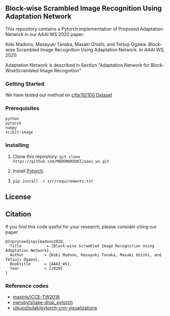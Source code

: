 ## Block-wise Scrambled Image Recognition Using Adaptation Network

This repository contains a Pytorch implementation of Proposed Adaptation Network in our AAAI WS 2020 paper:

Koki Madono, Masayuki Tanaka, Masaki Onishi, and Tetsuji Ogawa. Block-wise Scrambled Image Recognition Using Adaptation Network. In AAAI WS, 2020
<!-- [Arxiv] () -->

Adaptation Network is described in Section "Adaptation Network for Block-WiseScrambled Image Recognition"
<!-- <!-- Muhammed Kocabas, Salih Karagoz, Emre Akbas. MultiPoseNet: Fast Multi-Person Pose Estimation using Pose Residual Network. In ECCV, 2018. [Arxiv](https://arxiv.org/abs/1807.04067) - -->

### Getting Started
We have tested our method on [cifar10/100 Dataset](https://www.cs.toronto.edu/~kriz/cifar.html)

### Prerequisites
```
python
pytorch
numpy
scikit-image
```

### Installing

1. Clone this repository: 
`git clone https://github.com/MADONOKOUKI/aaai_ws.git`

2. Install [Pytorch](https://pytorch.org/).

3. ```pip install -r src/requirements.txt```

<!-- 4. To download COCO dataset train2017 and val2017 annotations run: `bash data/coco.sh`. (data size: ~240Mb)

## Training

`python main.py`

For more options take a look at `opt.py`

## Results
Results on COCO val2017 Ground Truth data.

```
 Average Precision  (AP) @[ IoU=0.50:0.95 | area=   all | maxDets= 20 ] = 0.894
 Average Precision  (AP) @[ IoU=0.50      | area=   all | maxDets= 20 ] = 0.971
 Average Precision  (AP) @[ IoU=0.75      | area=   all | maxDets= 20 ] = 0.912
 Average Precision  (AP) @[ IoU=0.50:0.95 | area=medium | maxDets= 20 ] = 0.875
 Average Precision  (AP) @[ IoU=0.50:0.95 | area= large | maxDets= 20 ] = 0.918
 Average Recall     (AR) @[ IoU=0.50:0.95 | area=   all | maxDets= 20 ] = 0.909
 Average Recall     (AR) @[ IoU=0.50      | area=   all | maxDets= 20 ] = 0.972
 Average Recall     (AR) @[ IoU=0.75      | area=   all | maxDets= 20 ] = 0.928
 Average Recall     (AR) @[ IoU=0.50:0.95 | area=medium | maxDets= 20 ] = 0.896
 Average Recall     (AR) @[ IoU=0.50:0.95 | area= large | maxDets= 20 ] = 0.947
```

<!--  -->
## License

## Citation
If you find this code useful for your research, please consider citing our paper:
```
@Inproceedings{madono2020,
  Title           = {Block-wise Scrambled Image Recognition Using Adaptation Network},
  Author         = {Koki Madono, Masayuki Tanaka, Masaki Onishi, and Tetsuji Ogawa},
  Booktitle      = {AAAI WS},
  Year           = {2020}
}
```

### Reference codes

- [mastnk/ICCE-TW2018](https://github.com/mastnk/ICCE-TW2018)
- [owruby/shake-drop_pytorch](https://github.com/owruby/shake-drop_pytorch)
- [utkuozbulak/pytorch-cnn-visualizations](https://github.com/utkuozbulak/pytorch-cnn-visualizations/blob/master/src/inverted_representation.py)